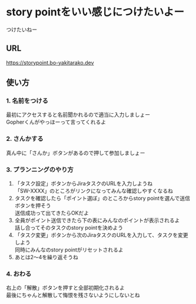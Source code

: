 # story pointをいい感じにつけたいよー
つけたいねー

## URL
https://storypoint.bo-yakitarako.dev

## 使い方
### 1. 名前をつける
最初にアクセスすると名前聞かれるので適当に入力しましょー<br>
Gopherくんがやっほーって言ってくれるよ

### 2. さんかする
真ん中に「さんか」ボタンがあるので押して参加しましょー

### 3. プランニングのやり方
1. 「タスク設定」ボタンからJiraタスクのURLを入力しようね<br>
   「SW-XXXX」のところがリンクになってみんな確認しやすくなるね
2. タスクを確認したら「ポイント選ぼ」のところからstory pointを選んで送信ボタンを押そう<br>
   送信成功って出てきたらOKだよ
3. 全員がポイント送信できたら下の表にみんなのポイントが表示されるよ<br>
   話し合ってそのタスクのstory pointを決めよう
4. 「タスク変更」ボタンから次のJiraタスクのURLを入力して、タスクを変更しよう<br>
   同時にみんなのstory pointがリセットされるよ
5. あとは2〜4を繰り返そうね

### 4. おわる
右上の「解散」ボタンを押すと全部初期化されるよ<br>
最後にちゃんと解散して悔恨を残さないようにしないとね
